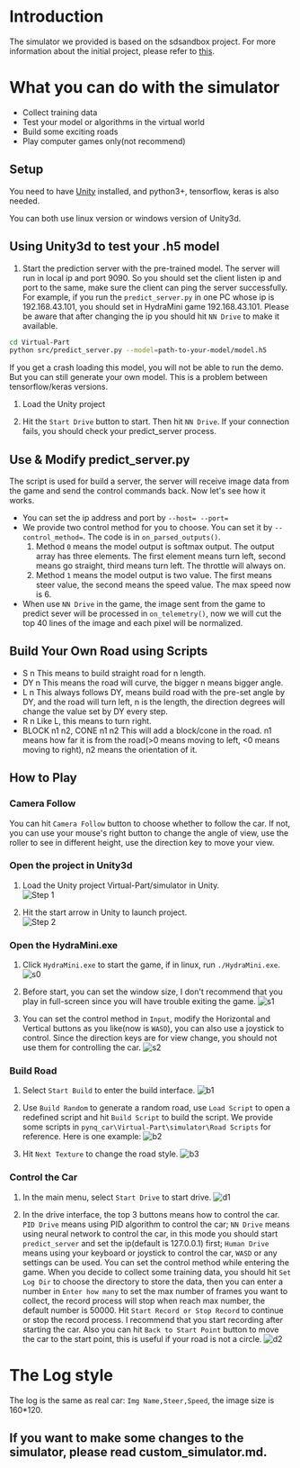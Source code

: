 <!--
 * @Author: Sauron Wu
 * @GitHub: wutianze
 * @Email: 1369130123qq@gmail.com
 * @Date: 2019-09-23 10:12:28
 * @LastEditors  : Sauron Wu
 * @LastEditTime : 2020-01-17 14:44:03
 * @Description: 
 -->
# Introduction
The simulator we provided is based on the sdsandbox project. For more information about the initial project, please refer to [this](https://github.com/tawnkramer/sdsandbox). 

# What you can do with the simulator
- Collect training data
- Test your model or algorithms in the virtual world
- Build some exciting roads
- Play computer games only(not recommend)

## Setup

You need to have [Unity](https://unity3d.com/get-unity/download) installed, and python3+, tensorflow, keras is also needed.

You can both use linux version or windows version of Unity3d. 

## Using Unity3d to test your .h5 model

1) Start the prediction server with the pre-trained model. The server will run in local ip and port 9090. So you should set the client listen ip and port to the same, make sure the client can ping the server successfully. For example, if you run the `predict_server.py` in one PC whose ip is 192.168.43.101, you should set in HydraMini game 192.168.43.101. Please be aware that after changing the ip you should hit `NN Drive` to make it available.  

```bash
cd Virtual-Part
python src/predict_server.py --model=path-to-your-model/model.h5
```
 If you get a crash loading this model, you will not be able to run the demo. But you can still generate your own model. This is a problem between tensorflow/keras versions. 
 
1) Load the Unity project 

2) Hit the `Start Drive` button to start. Then hit `NN Drive`. If your connection fails, you should check your predict_server process. 

## Use & Modify predict_server.py
The script is used for build a server, the server will receive image data from the game and send the control commands back. Now let's see how it works.
- You can set the ip address and port by `--host= --port=`
- We provide two control method for you to choose. You can set it by `--control_method=`. The code is in `on_parsed_outputs()`.
    1. Method `0` means the model output is softmax output. The output array has three elements. The first element means turn left, second means go straight, third means turn left. The throttle will always on.
    2. Method `1` means the model output is two value. The first means steer value, the second means the speed value. The max speed now is 6.
- When use `NN Drive` in the game, the image sent from the game to predict sever will be processed in `on_telemetry()`, now we will cut the top 40 lines of the image and each pixel will be normalized.

## Build Your Own Road using Scripts
- S n
    This means to build straight road for n length.
- DY n
    This means the road will curve, the bigger n means bigger angle.
- L n
    This always follows DY, means build road with the pre-set angle by DY, and the road will turn left, n is the length, the direction degrees will change the value set by DY every step.
- R n
    Like L, this means to turn right.
- BLOCK n1 n2, CONE n1 n2
    This will add a block/cone in the road. n1 means how far it is from the road(>0 means moving to left, <0 means moving to right), n2 means the orientation of it.

## How to Play
### Camera Follow
You can hit `Camera Follow` button to choose whether to follow the car. If not, you can use your mouse's right button to change the angle of view, use the roller to see in different height, use the direction key to move your view.
### Open the project in Unity3d
1) Load the Unity project Virtual-Part/simulator in Unity.  
![Step 1](./1.PNG)  

2) Hit the start arrow in Unity to launch project.  
![Step 2](./2.PNG)

### Open the HydraMini.exe
1) Click `HydraMini.exe` to start the game, if in linux, run `./HydraMini.exe`.
![s0](./start0.PNG)

2) Before start, you can set the window size, I don't recommend that you play in full-screen since you will have trouble exiting the game.
![s1](./start1.PNG)

3) You can set the control method in `Input`, modify the Horizontal and Vertical buttons as you like(now is `WASD`), you can also use a joystick to control. Since the direction keys are for view change, you should not use them for controlling the car.
![s2](./start2.PNG)

### Build Road
1) Select `Start Build` to enter the build interface.
![b1](./build0.PNG)

1) Use `Build Random` to generate a random road, use `Load Script` to open a redefined script and hit `Build Script` to build the script. We provide some scripts in `pynq_car\Virtual-Part\simulator\Road Scripts` for reference. Here is one example:
![b2](./build1.PNG)

3) Hit `Next Texture` to change the road style.
![b3](./build2.PNG)

### Control the Car
1) In the main menu, select `Start Drive` to start drive.
![d1](./drive0.PNG)

2) In the drive interface, the top 3 buttons means how to control the car. `PID Drive` means using PID algorithm to control the car; `NN Drive` means using neural network to control the car, in this mode you should start `predict_server` and set the ip(default is 127.0.0.1) first; `Human Drive` means using your keyboard or joystick to control the car, `WASD` or any settings can be used. You can set the control method while entering the game.
When you decide to collect some training data, you should hit `Set Log Dir` to choose the directory to store the data, then you can enter a number in `Enter how many` to set the max number of frames you want to collect, the record process will stop when reach max number, the default number is 50000. Hit `Start Record or Stop Record` to continue or stop the record process. I recommend that you start recording after starting the car. Also you can hit `Back to Start Point` button to move the car to the start point, this is useful if your road is not a circle.
![d2](./drive1.PNG)

# The Log style
The log is the same as real car: `Img Name,Steer,Speed`, the image size is 160*120.

## If you want to make some changes to the simulator, please read custom_simulator.md.


